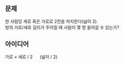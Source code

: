 ## 문제
한 사람당 세로 혹은 가로로 2칸을 차지한다(넓이 2).  
방의 가로/세로 길이가 주어질 때 사람이 몇 명 들어갈 수 있는가?  

## 아이디어
가로 × 세로 / 2 &nbsp;&nbsp;&nbsp;&nbsp; (넓이 / 2)
